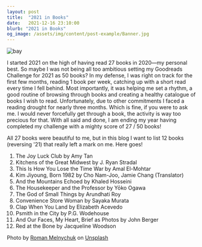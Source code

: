 ```yaml
---
layout: post
title:  "2021 in Books"
date:   2021-12-16 23:10:00
blurb: "2021 in Books"
og_image: /assets/img/content/post-example/Banner.jpg
---
```


<img src="/assets/img/content/others/3.png" alt="bay" class="banner"/>

I started 2021 on the high of having read 27 books in 2020—my personal best. So maybe I was not being all too ambitious setting my Goodreads Challenge for 2021 as 50 books? In my defense, I was right on track for the first few months, reading 1 book per week, catching up with a short read every time I fell behind. Most importantly, it was helping me set a rhythm, a good routine of browsing through books and creating a healthy catalogue of books I wish to read. Unfortunately, due to other commitments I faced a reading drought for nearly three months. Which is fine, if you were to ask me. I would never forcefully get through a book, the activity is way too precious for that. With all said and done, I am ending my year having completed my challenge with a mighty score of 27 / 50 books!

All 27 books were beautiful to me, but in this blog I want to list 12 books (reversing '21) that really left a mark on me. Here goes!

1. The Joy Luck Club by Amy Tan
2. Kitchens of the Great Midwest by J. Ryan Stradal
3. This Is How You Lose the Time War by Amal El-Mohtar
4. Kim Jiyoung, Born 1982 by Cho Nam-Joo, Jamie Chang (Translator)
5. And the Mountains Echoed by Khaled Hosseini
6. The Housekeeper and the Professor by Yōko Ogawa
7. The God of Small Things by Arundhati Roy
8. Convenience Store Woman by Sayaka Murata
9. Clap When You Land by Elizabeth Acevedo
10. Psmith in the City by P.G. Wodehouse
11. And Our Faces, My Heart, Brief as Photos by John Berger
12. Red at the Bone by Jacqueline Woodson

Photo by <a href="https://unsplash.com/@chamooomile0?utm_source=unsplash&utm_medium=referral&utm_content=creditCopyText">Roman Melnychuk</a> on <a href="https://unsplash.com/s/photos/books-grass?utm_source=unsplash&utm_medium=referral&utm_content=creditCopyText">Unsplash</a>
